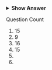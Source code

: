 
<details>

  <summary><b>Show Answer</b> </summary>
  
  <details> <summary><b>Explanation</b></summary>
    
 > 
    
  </details>
   </details>

Question Count

1. 15
2. 9
3. 16
4. 15
5.
6.
